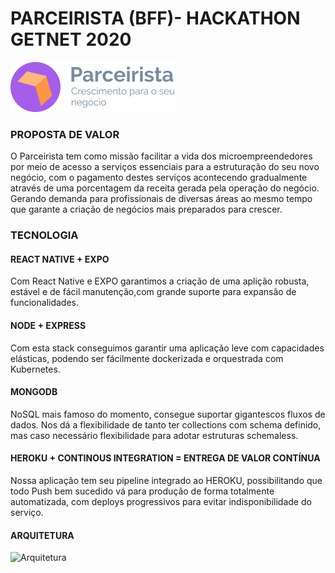 # PARCEIRISTA (BFF)- HACKATHON GETNET 2020
![PARCEIRISTA](https://github.com/victorlss/parceirista-bff/blob/main/assets/logo.png?raw=true)

### PROPOSTA DE VALOR
O Parceirista tem como missão facilitar a vida dos microempreendedores por meio de acesso a serviços essenciais para a estruturação do seu novo negócio, com o pagamento destes serviços acontecendo gradualmente através de uma porcentagem da receita gerada pela operação do negócio. 
Gerando demanda para profissionais de diversas áreas ao mesmo tempo que garante a criação de negócios mais preparados para crescer.

### TECNOLOGIA
#### REACT NATIVE + EXPO
Com React Native e EXPO garantimos a criação de uma aplição robusta, estável e de fácil manutenção,com grande suporte para expansão de funcionalidades.
#### NODE + EXPRESS
Com esta stack conseguimos garantir uma aplicação leve com capacidades elásticas, podendo ser fácilmente dockerizada e orquestrada com Kubernetes.
#### MONGODB
NoSQL mais famoso do momento, consegue suportar gigantescos fluxos de dados. Nos dá a flexibilidade de tanto ter collections com schema definido, mas caso necessário flexibilidade para adotar estruturas schemaless.
#### HEROKU + CONTINOUS INTEGRATION = ENTREGA DE VALOR CONTÍNUA
Nossa aplicação tem seu pipeline integrado ao HEROKU, possibilitando que todo Push bem sucedido vá para produção de forma totalmente automatizada, com deploys progressivos para evitar indisponibilidade do serviço.

#### ARQUITETURA
![Arquitetura](https://user-images.githubusercontent.com/11720000/95804478-2732a880-0cd9-11eb-9f6e-3e2a72a963bc.png)


